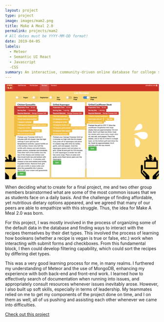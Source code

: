 ```yaml
---
layout: project
type: project
image: images/mam2.png
title: Make A Meal 2.0
permalink: projects/mam2
# All dates must be YYYY-MM-DD format!
date: 2019-04-05
labels:
  - Meteor
  - Semantic UI React
  - Javascript
  -CSS
summary: An interactive, community-driven online database for college students to access and contribute their own affordable and easy-to-make recipes to support their nutritional needs.
---
```

<img src="/images/filtering.png">

When deciding what to create for a final project, me and two other group members brainstormed what are some of the most common issues that we as students face on a daily basis. And the challenge of finding affordable, yet nutritious dietary options appeared, and we agreed that many of our peers are able to empathize with this struggle. Thus, the idea for Make A Meal 2.0 was born.

For this project, I was mostly involved in the process of organizing some of the default data in the database and finding ways to interact with the recipes themselves by their diet types. This involved the process of learning how booleans (whether a recipe is vegan is true or false, etc.) work when interacting with submit forms and checkboxes. From this fundamental block, I then could develop filtering capability, which could sort the recipes by differing diet types.

This was a very good learning process for me, in many realms. I furthered my understanding of Meteor and the use of MongoDB, enhancing my experience with both back-end and front-end work. I learned how to effectively search of documentation when running into issues, and appropriately consult resources whenever issues inevitably arose. However, I also built up soft skills, especially in terms of leadership. My teammates relied on me to get my components of the project done on time, and I on them as well, all of us pushing and assisting each other whenever we came into difficulties.

[Check out this project](https://github.com/make-a-meal-2-0/mam2)



